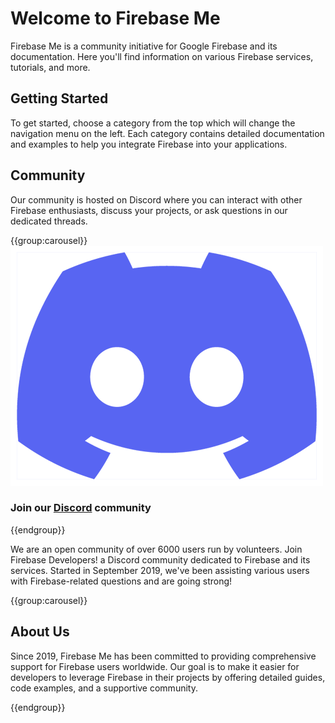 # Welcome to Firebase Me



Firebase Me is a community initiative for Google Firebase and its documentation. Here you'll find information on various Firebase services, tutorials, and more.

## Getting Started

To get started, choose a category from the top which will change the navigation menu on the left. Each category contains detailed documentation and examples to help you integrate Firebase into your applications.

## Community
Our community is hosted on Discord where you can interact with other Firebase enthusiasts, discuss your projects, or ask questions in our dedicated threads.

{{group:carousel}}
![Discord Logo](assets/images/discord-purple.png)
### Join our [Discord](https://discord.firebase.me "Firebase Me on Discord") community
{{endgroup}}

We are an open community of over 6000 users run by volunteers. Join Firebase Developers! a Discord community dedicated to Firebase and its services. Started in September 2019, we've been assisting various users with Firebase-related questions and are going strong!

{{group:carousel}}
## About Us

Since 2019, Firebase Me has been committed to providing comprehensive support for Firebase users worldwide. Our goal is to make it easier for developers to leverage Firebase in their projects by offering detailed guides, code examples, and a supportive community.

{{endgroup}}